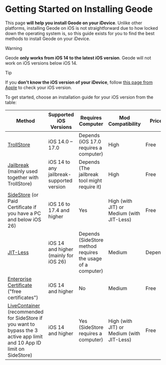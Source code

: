# Getting Started on Installing Geode
This page **will help you install Geode on your iDevice**. Unlike other platforms, installing Geode on iOS is not straightforward due to how locked down the operating system is, so this guide exists for you to find the best methods to install Geode on your iDevice.
> [!WARNING]
> Geode **only works from iOS 14 to the latest iOS version**. Geode will not work on iOS versions below iOS 14.

> [!TIP]
> If you **don't know the iOS version of your iDevice**, follow [this page from Apple](https://support.apple.com/en-us/109065) to check your iOS version.

To get started, choose an installation guide for your iOS version from the table:

| Method                         | Supported iOS Versions                      | Requires Computer                                          | Mod Compatibility | Price                                               |
|--------------------------------|----------------------------------------------|------------------------------------------------------------|-------------------|-----------------------------------------------------|
| [TrollStore](/OLD-IOS-INSTALL.md)     | iOS 14.0 – 17.0                       | Depends (iOS 17.0 requires a computer)                     | High              | Free                                                |
| [Jailbreak](/OLD-IOS-INSTALL.md)  (mainly used together with TrollStore) | iOS 14 to any jailbreak-supported version    | Depends (The jailbreak tool might require it)              | High              | Free                                                |
| [SideStore](/MODERN-IOS-INSTALL.md) (or Paid Certificate if you have a PC and below iOS 26)                      | iOS 16 to 17.4 and higher    | Yes                                                        | High (with JIT) or Medium (with JIT-Less)              | Free                                                |
| [JIT-Less](/JITLESS-INSTALL-GUIDE.md)             | iOS 14 and higher (mainly for iOS 26)      | Depends (SideStore method requires the usage of a computer)| Medium            | Depends |
| [Enterprise Certificate](ENTERPRISE-INSTALL-GUIDE.md) ("free certificates") | iOS 14 and higher                           | No                                                         | Medium            | Free                                                |
| [LiveContainer](/LIVECONTAINER-INSTALL-GUIDE.md) (recommended for SideStore if you want to bypass the 3 active app limit and 10 App ID limit on SideStore) | iOS 14 and higher | Yes (SideStore requires a computer) | High (with JIT) or Medium (with JIT-Less) | Free |
